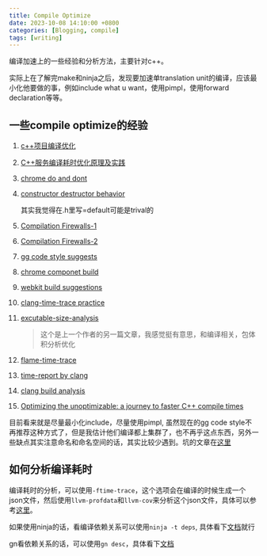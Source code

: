 ```yaml
---
title: Compile Optimize
date: 2023-10-08 14:10:00 +0800
categories: [Blogging, compile]
tags: [writing]
---
```


编译加速上的一些经验和分析方法，主要针对c++。

实际上在了解完make和ninja之后，发现要加速单translation unit的编译，应该最小化他要做的事，例如include what u want，使用pimpl，使用forward declaration等等。

## 一些compile optimize的经验

1. [c++项目编译优化](https://bot-man-jl.github.io/articles/?post=2022/Cpp-Project-Compile-Optimization)

2. [C++服务编译耗时优化原理及实践](https://tech.meituan.com/2020/12/10/apache-kylin-practice-in-meituan.html)

3. [chrome do and dont](https://github.com/chromium/chromium/blob/master/styleguide/c%2B%2B/c%2B%2B-dos-and-donts.md#minimize-code-in-headers)

4. [constructor destructor behavior](https://www.chromium.org/developers/coding-style/chromium-style-checker-errors/#constructordestructor-errors)
    
    其实我觉得在.h里写=default可能是trival的

5. [Compilation Firewalls-1](https://herbsutter.com/gotw/_100/)

6. [Compilation Firewalls-2](https://herbsutter.com/gotw/_101/)

7. [gg code style suggests](https://google.github.io/styleguide/cppguide.html#The__define_Guard)

8. [chrome componet build](https://github.com/chromium/chromium/blob/master/docs/component_build.md)

9. [webkit build suggestions](https://trac.webkit.org/wiki/AnalyzingBuildPerformance)

10. [clang-time-trace practice](https://www.snsystems.com/technology/tech-blog/clang-time-trace-feature)

11. [excutable-size-analysis](https://snsystems.com/technology/tech-blog/analyzing-the-size-of-the-compiler-executable)
    > 这个是上一个作者的另一篇文章，我感觉挺有意思，和编译相关，包体积分析优化

12. [flame-time-trace](https://aras-p.info/blog/2019/01/16/time-trace-timeline-flame-chart-profiler-for-Clang/)

13. [time-report by clang](https://aras-p.info/blog/2019/01/12/Investigating-compile-times-and-Clang-ftime-report/)

14. [clang build analysis](https://aras-p.info/blog/2019/09/28/Clang-Build-Analyzer/)

15. [Optimizing the unoptimizable: a journey to faster C++ compile times](https://vitaut.net/posts/2024/faster-cpp-compile-times/)

目前看来就是尽量最小化include，尽量使用pimpl, 虽然现在的gg code style不再推荐这种方式了，但是我估计他们编译都上集群了，也不再乎这点东西，另外一些缺点其实注意命名和命名空间的话，其实比较少遇到。坑的文章在[这里](https://www.zhihu.com/question/63201378)

## 如何分析编译耗时

编译耗时的分析，可以使用`-ftime-trace`，这个选项会在编译的时候生成一个json文件，然后使用`llvm-profdata`和`llvm-cov`来分析这个json文件，具体可以参考[这里](https://clang.llvm.org/docs/CommandGuide/clang.html#cmdoption-ftime-trace)。

如果使用ninja的话，看编译依赖关系可以使用`ninja -t deps`, 具体看下[文档](https://ninja-build.org/manual.html#_extra_tools)就行

gn看依赖关系的话，可以使用`gn desc`，具体看下[文档](https://gn.googlesource.com/gn/+/master/docs/reference.md#cmd_desc)
